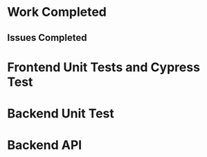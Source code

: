 # Work Completed
## Issues Completed

# Frontend Unit Tests and Cypress Test

# Backend Unit Test

# Backend API

